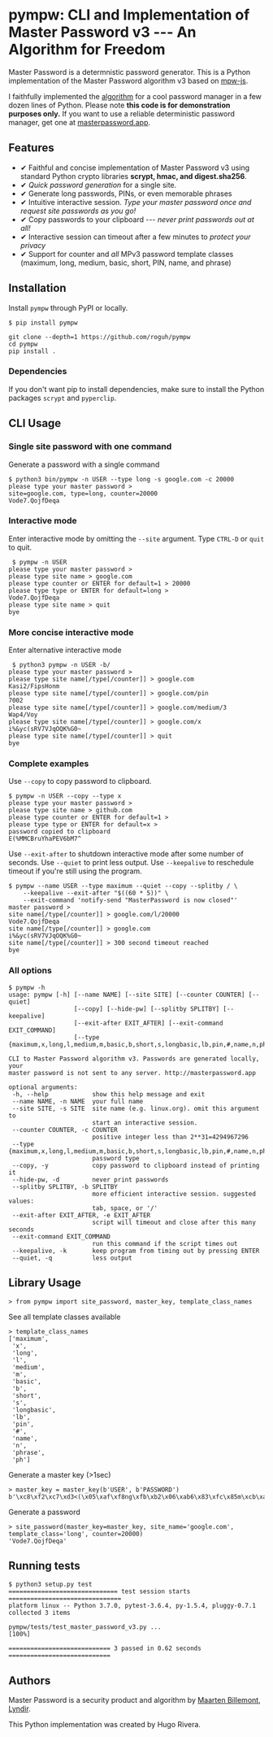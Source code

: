 # pympw: CLI and Implementation of Master Password v3 --- An Algorithm for Freedom

Master Password is a determnistic password generator.
This is a Python implementation of the Master Password algorithm v3 based on 
[mpw-js](https://github.com/tmthrgd/mpw-js).

I faithfully implemented the [algorithm](http://www.masterpasswordapp.com/masterpassword-algorithm.pdf) for a cool password manager in a few dozen lines of Python. Please note **this code is for demonstration purposes only.** If you want to use a reliable deterministic password manager, get one at [masterpassword.app](http://masterpassword.app).

## **Features**

- ✔ Faithful and concise implementation of Master Password v3 using standard Python crypto libraries **scrypt, hmac, and digest.sha256**.
- ✔ *Quick password generation* for a single site.
- ✔ Generate long passwords, PINs, or even memorable phrases 
- ✔ Intuitive interactive session. *Type your master password once and request site passwords as you go!*
- ✔ Copy passwords to your clipboard --- *never print passwords out at all!*
- ✔ Interactive session can timeout after a few minutes to *protect your privacy*
- ✔ Support for counter and *all* MPv3 password template classes (maximum, long, medium, basic, short, PIN, name, and phrase)

## Installation

Install `pympw` through PyPI or locally.

```
$ pip install pympw
```

```
git clone --depth=1 https://github.com/roguh/pympw
cd pympw 
pip install .
```

### Dependencies

If you don't want pip to install dependencies, make sure to install the Python packages `scrypt` and `pyperclip`.

## CLI Usage

### Single site password with one command

Generate a password with a single command

```
$ python3 bin/pympw -n USER --type long -s google.com -c 20000
please type your master password >
site=google.com, type=long, counter=20000
Vode7.QojfDeqa
```

### Interactive mode

Enter interactive mode by omitting the `--site` argument. Type `CTRL-D` or `quit` to quit.

```
 $ pympw -n USER
please type your master password >
please type site name > google.com
please type counter or ENTER for default=1 > 20000
please type type or ENTER for default=long >
Vode7.QojfDeqa
please type site name > quit
bye
```

### More concise interactive mode

Enter alternative interactive mode

```
 $ python3 pympw -n USER -b/
please type your master password >
please type site name[/type[/counter]] > google.com
Kasi2/FipsHonm
please type site name[/type[/counter]] > google.com/pin
7002
please type site name[/type[/counter]] > google.com/medium/3
Wap4/Voy
please type site name[/type[/counter]] > google.com/x
i%&yc(sRV7VJqOQK%G0~
please type site name[/type[/counter]] > quit
bye
```

### Complete examples 

Use `--copy` to copy password to clipboard.

```
$ pympw -n USER --copy --type x
please type your master password >
please type site name > github.com
please type counter or ENTER for default=1 >
please type type or ENTER for default=x >
password copied to clipboard
E(%MMCBruYhaPEV6bM7^
```

Use `--exit-after` to shutdown interactive mode after some number of seconds.
Use `--quiet` to print less output.
Use `--keepalive` to reschedule timeout if you're still using the program.

```
$ pympw --name USER --type maximum --quiet --copy --splitby / \
    --keepalive --exit-after "$((60 * 5))" \
    --exit-command 'notify-send "MasterPassword is now closed"'
master password >
site name[/type[/counter]] > google.com/l/20000
Vode7.QojfDeqa
site name[/type[/counter]] > google.com
i%&yc(sRV7VJqOQK%G0~
site name[/type[/counter]] > 300 second timeout reached
bye
```

### All options 

```
$ pympw -h
usage: pympw [-h] [--name NAME] [--site SITE] [--counter COUNTER] [--quiet]
                  [--copy] [--hide-pw] [--splitby SPLITBY] [--keepalive]
                  [--exit-after EXIT_AFTER] [--exit-command EXIT_COMMAND]
                  [--type {maximum,x,long,l,medium,m,basic,b,short,s,longbasic,lb,pin,#,name,n,phrase,ph}]

CLI to Master Password algorithm v3. Passwords are generated locally, your
master password is not sent to any server. http://masterpassword.app

optional arguments:
 -h, --help            show this help message and exit
 --name NAME, -n NAME  your full name
 --site SITE, -s SITE  site name (e.g. linux.org). omit this argument to
                       start an interactive session.
 --counter COUNTER, -c COUNTER
                       positive integer less than 2**31=4294967296
 --type {maximum,x,long,l,medium,m,basic,b,short,s,longbasic,lb,pin,#,name,n,phrase,ph}
                       password type
 --copy, -y            copy password to clipboard instead of printing it
 --hide-pw, -d         never print passwords
 --splitby SPLITBY, -b SPLITBY
                       more efficient interactive session. suggested values:
                       tab, space, or '/'
 --exit-after EXIT_AFTER, -e EXIT_AFTER
                       script will timeout and close after this many seconds
 --exit-command EXIT_COMMAND
                       run this command if the script times out
 --keepalive, -k       keep program from timing out by pressing ENTER
 --quiet, -q           less output
```


## Library Usage

```
> from pympw import site_password, master_key, template_class_names 
```

See all template classes available 

```
> template_class_names 
['maximum',
 'x',
 'long',
 'l',
 'medium',
 'm',
 'basic',
 'b',
 'short',
 's',
 'longbasic',
 'lb',
 'pin',
 '#',
 'name',
 'n',
 'phrase',
 'ph']
```

Generate a master key (>1sec)

```
> master_key = master_key(b'USER', b'PASSWORD')
b'\xc8\xf2\xc7\xd3<(\x05\xaf\xf8ng\xfb\xb2\x06\xab6\x83\xfc\x85m\xcb\xa3$c\xb7\xc6I\x93\x01\xc7\xeb+\x810\xb2\xf2\x84\xa3f\xb7\xf0R\x9c_\xf1\xb3b\xa2\x99\xcb\xd3\x97`\xab_\xef\x89\xe6S\xe7\x84LM\xee'
```

Generate a password

```
> site_password(master_key=master_key, site_name='google.com', template_class='long', counter=20000)
'Vode7.QojfDeqa'
```

## Running tests

```
$ python3 setup.py test
============================== test session starts ===============================
platform linux -- Python 3.7.0, pytest-3.6.4, py-1.5.4, pluggy-0.7.1
collected 3 items                                                                

pympw/tests/test_master_password_v3.py ...                       [100%]

============================ 3 passed in 0.62 seconds ============================
```

## Authors

Master Password is a security product and algorithm by [Maarten Billemont](http://lhunath.com/), [Lyndir](http://www.lyndir.com/).

This Python implementation was created by Hugo Rivera.
